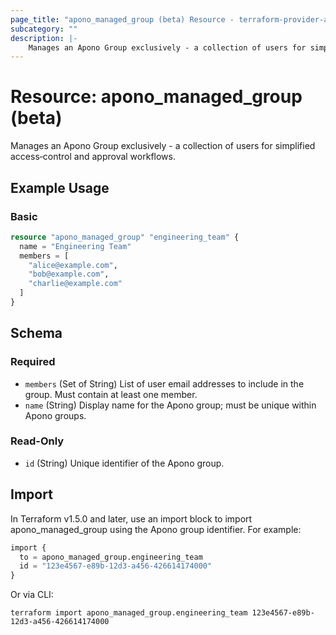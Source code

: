```yaml
---
page_title: "apono_managed_group (beta) Resource - terraform-provider-apono"
subcategory: ""
description: |-
    Manages an Apono Group exclusively - a collection of users for simplified access‑control and approval workflows.
---
```


# Resource: apono_managed_group (beta)

Manages an Apono Group exclusively - a collection of users for simplified access‑control and approval workflows.

## Example Usage

### Basic

```terraform
resource "apono_managed_group" "engineering_team" {
  name = "Engineering Team"
  members = [
    "alice@example.com",
    "bob@example.com",
    "charlie@example.com"
  ]
}
```

<!-- schema generated by tfplugindocs -->
## Schema

### Required

- `members` (Set of String) List of user email addresses to include in the group. Must contain at least one member.
- `name` (String) Display name for the Apono group; must be unique within Apono groups.

### Read-Only

- `id` (String) Unique identifier of the Apono group.

## Import

In Terraform v1.5.0 and later, use an import block to import apono_managed_group using the Apono group identifier. For example:

```terraform
import {
  to = apono_managed_group.engineering_team
  id = "123e4567-e89b-12d3-a456-426614174000"
}
```

Or via CLI:

```shell
terraform import apono_managed_group.engineering_team 123e4567-e89b-12d3-a456-426614174000
```
